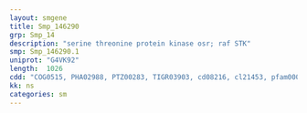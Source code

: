 ```yaml
---
layout: smgene
title: Smp_146290
grp: Smp_14
description: "serine threonine protein kinase osr; raf STK"
smp: Smp_146290.1
uniprot: "G4VK92"
length:  1026
cdd: "COG0515, PHA02988, PTZ00283, TIGR03903, cd08216, cl21453, pfam00069, smart00220, smart00750"
kk: ns
categories: sm
---
```

